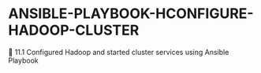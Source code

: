 # ANSIBLE-PLAYBOOK-HCONFIGURE-HADOOP-CLUSTER
🔰 11.1 Configured Hadoop and started cluster services using Ansible Playbook
